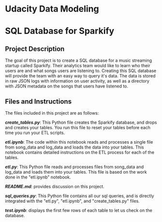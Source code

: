 <h1>Udacity Data Modeling</h1>

<h1>SQL Database for Sparkify</h1>

<h2>Project Description</h2>

The goal of this project is to create a SQL database for a music streaming startup called Sparkify. Their analytics team would like to learn who their users are and what songs users are listening to. Creating this SQL database will provide the team with an easy way to query it's data. The data is stored in raw JSON logs with information on user activity, as well as a directory with JSON metadata on the songs that users have listened to.

<h2>Files and Instructions</h2>

The files included in this project are as follows:

<b><i>create_tables.py</b></i>: This Python file creates the Sparkify database, and drops and creates your tables. You run this file to reset your tables before each time you run your ETL scripts.

<b><i>etl.ipynb</b></i>: The code within this notebook reads and processes a single file from song_data and log_data and loads the data into your tables. This notebook contains detailed instructions on the ETL process for each of the tables.

<b><i>etl.py</i></b>: This Python file reads and processes files from song_data and log_data and loads them into your tables. This file is based on the work done in the "etl.ipynb" notebook.

<b><i>README.md</b></i>: provides discussion on this project.

<b><i>sql_queries.py</b></i>: This Python file contains all our sql queries, and is directly integrated with the "etl.py", "etl.ipynb", and "create_tables.py" files.

<b><i>test.ipynb</b></i>: displays the first few rows of each table to let us check on the database.
